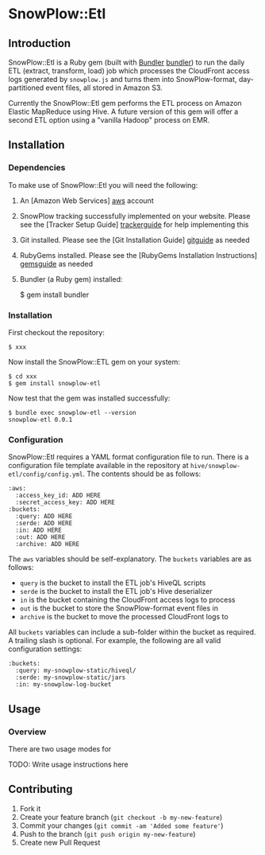 # SnowPlow::Etl

## Introduction

SnowPlow::Etl is a Ruby gem (built with [Bundler] [bundler]) to run the daily
ETL (extract, transform, load) job which processes the CloudFront access logs
generated by `snowplow.js` and turns them into SnowPlow-format, 
day-partitioned event files, all stored in Amazon S3.

Currently the SnowPlow::Etl gem performs the ETL process on Amazon Elastic 
MapReduce using Hive. A future version of this gem will offer a second ETL 
option using a "vanilla Hadoop" process on EMR.

## Installation

### Dependencies

To make use of SnowPlow::Etl you will need the following:

1. An [Amazon Web Services] [aws] account
2. SnowPlow tracking successfully implemented on your website. Please see the
   [Tracker Setup Guide] [trackerguide] for help implementing this
3. Git installed. Please see the [Git Installation Guide] [gitguide] as needed  
3. RubyGems installed. Please see the [RubyGems Installation Instructions] [gemsguide]
   as needed
4. Bundler (a Ruby gem) installed:

    $ gem install bundler

### Installation

First checkout the repository:

    $ xxx
    
Now install the SnowPlow::ETL gem on your system:

    $ cd xxx
    $ gem install snowplow-etl

Now test that the gem was installed successfully:

    $ bundle exec snowplow-etl --version
    snowplow-etl 0.0.1

### Configuration

SnowPlow::Etl requires a YAML format configuration file to run. There
is a configuration file template available in the repository at 
`hive/snowplow-etl/config/config.yml`. The contents should be as
follows:

    :aws:
      :access_key_id: ADD HERE
      :secret_access_key: ADD HERE
    :buckets:
      :query: ADD HERE
      :serde: ADD HERE
      :in: ADD HERE
      :out: ADD HERE
      :archive: ADD HERE

The `aws` variables should be self-explanatory. The `buckets` variables
are as follows:

* `query` is the bucket to install the ETL job's HiveQL scripts
* `serde` is the bucket to install the ETL job's Hive deserializer
* `in` is the bucket containing the CloudFront access logs to process
* `out` is the bucket to store the SnowPlow-format event files in
* `archive` is the bucket to move the processed CloudFront logs to

All `buckets` variables can include a sub-folder within the bucket as 
required. A trailing slash is optional. For example, the following are
all valid configuration settings:

    :buckets:
      :query: my-snowplow-static/hiveql/
      :serde: my-snowplow-static/jars
      :in: my-snowplow-log-bucket

## Usage

### Overview

There are two usage modes for 

TODO: Write usage instructions here 

## Contributing

1. Fork it
2. Create your feature branch (`git checkout -b my-new-feature`)
3. Commit your changes (`git commit -am 'Added some feature'`)
4. Push to the branch (`git push origin my-new-feature`)
5. Create new Pull Request

[bundler]: xxx
[aws]: xxx
[trackerguide]: xxx
[gitguide]: xxx
[gemsguide]: xxx
